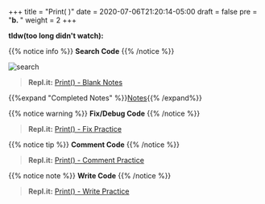 +++
title = "Print( )"
date = 2020-07-06T21:20:14-05:00
draft = false
pre = "<b>b. </b>"
weight = 2
+++

**tldw(too long didn't watch):**

{{% notice info %}}
**Search Code**
{{% /notice %}}

![search](https://media.giphy.com/media/IazTUizsp5oQU2znTD/giphy.gif)

>**Repl.it:**
[Print() - Blank Notes](https://repl.it/@CodeWithGamez/printblanknotes)

{{%expand "Completed Notes" %}}[Notes](https://repl.it/@CodeWithGamez/commentandcommitblanknotes#main.py){{% /expand%}}

{{% notice warning %}}
**Fix/Debug Code**
{{% /notice %}}

>**Repl.it:**
[Print() - Fix Practice](https://repl.it/@CodeWithGamez/printfix)

{{% notice tip %}}
**Comment Code**
{{% /notice %}}

>**Repl.it:**
[Print() - Comment Practice](https://repl.it/@CodeWithGamez/printcomment)

{{% notice note %}}
**Write Code**
{{% /notice %}}

>**Repl.it:**
[Print() - Write Practice](https://repl.it/@CodeWithGamez/printwrite)